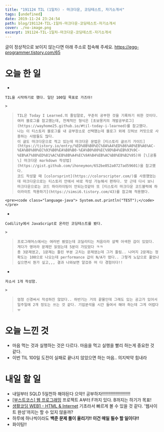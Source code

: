 ```yaml
---
title: "191124 TIL (1일차) - 마크다운, 코딩테스트, 자기소개서"
tags: [undefined]
date: 2019-11-24 23:24:54
path: blog/191124-TIL-1일차-마크다운-코딩테스트-자기소개서
cover: ./no-image.png
excerpt: 191124-TIL-1일차-마크다운-코딩테스트-자기소개서
---
```

글이 정상적으로 보이지 않는다면 아래 주소로 접속해 주세요.
https://egg-programmer.tistory.com/65
# 오늘 한 일

*   
    
    TIL을 시작하기로 했다. 일단 100일 목표로 가즈아!
    
    >  
>     TIL은 Today I Learned.의 줄임말로, 꾸준히 공부한 것을 기록하기 위한 것이다.  
>     여러 블로그를 참고했는데, 전체적인 형식은 [초보몽키의 개발공부로그](https://wayhome25.github.io/#til-today-i-learned)를 참고했다.  
>     나는 이 티스토리 블로그를 내 공부장소로 선택했는데 블로그 외에 깃허브 커밋으로 사용하는 사람들도 많다.  
>     이 글도 마크다운으로 적고 있는데 마크다운 문법은 [티스토리 글쓰기 가이드](https://tistory.io/entry/%ED%8B%B0%EC%8A%A4%ED%86%A0%EB%A6%AC-%EA%B8%80%EC%93%B0%EA%B8%B0-%EA%B0%80%EC%9D%B4%EB%93%9C-%EB%A7%88%ED%81%AC%EB%8B%A4%EC%9A%B4%EB%AC%B8%EB%B2%95)와 [\[공통\] 마크다운 markdown 작성법](https://gist.github.com/ihoneymon/652be052a0727ad59601)을 참고했다.  
>     코드 작성할 때 [colorsprint](https://colorscripter.com/)를 사용했었는데 마크다운으로는 티스토리 안에서 바로 작성 가능해서 편하다. 앗 근데 다시 보니 마크다운으로는 코드 하이라이팅이 안되는것같아 또 [티스토리 마크다운 코드블럭에 하이라이트 적용하기](https://simsi6.tistory.com/43)를 참고해 적용했다.
>     
    
    <pre><code class="language-java"> System.out.println("TEST");</code></pre>
    
    
*   
    
    Codility에서 JavaScript로 온라인 코딩테스트를 봤다.
    
    >  
>     프로그래머스에서는 여러번 봤었는데 코딜리티는 처음이라 살짝 어색한 감이 있었다. 게다가 영어라 문제만 읽었는데 5분이 가있었다 ㅋㅋ  
>     총 3문제였고, 1문제는 틀린 부분 고치는 문제였는데 그거 틀림.. 나머지 2문제는 정확도는 100으로 나오는데 performance 값이 N/A가 떴다.. 그렇게 노답으로 풀었나 싶으면서 뭔가 싶고,,, 결과 나와보면 알겄쥬 머 다 경험이다!!
>     
*   
    
    자소서 1개 작성함.
    
    >  
>     엄청 신경써서 작성하진 않았다.. 하반기는 거의 끝물인데 그래도 있는 공고가 있어서 일주일에 2개 정도는 쓰는 것 같다. 기업분석을 시간 들여서 해야 하는데 그게 어렵다 ㅠ
>     

# 오늘 느낀 것

*   마음 먹는 것과 실행하는 것은 다르다. 마음을 먹고 실행을 빨리 하는게 중요한 것 같다.
*   이번 TIL 100일 도전이 실패로 끝나지 않았으면 하는 마음.. 의지박약 힘내라

# 내일 할 일

*   내일부터 SQLD 5일천하 해야된다 으악!! 공부하자!!!!!!!!!!!!!!!!!!!!!!! 
*   [\[부스트코스\] 웹 프로그래밍](https://www.edwith.org/boostcourse-web/home) 프로젝트 A부터 F까지 있다. B까지는 하기가 목표!
*   [생활코딩 WEB1 - HTML &amp; Internet](https://opentutorials.org/course/3084) 기초라서 빠르게 볼 수 있을 것 같다. '웹사이트 완성'까지는 할 수 있지 않을까?
*   하루에 하나씩이라도 __백준 문제 풀이 올리기!! 이건 매일 필수 할 일이다!!__
*   화이팅!!